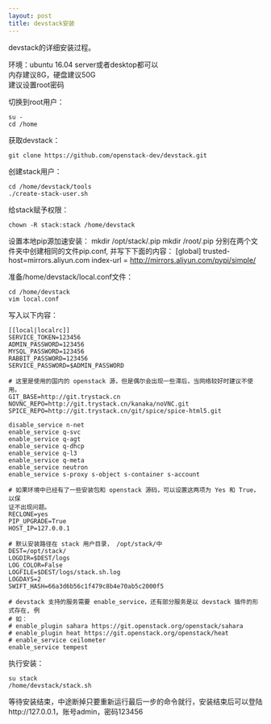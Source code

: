 ```yaml
---
layout: post
title: devstack安装
---
```


devstack的详细安装过程。

环境：ubuntu 16.04 server或者desktop都可以<br />
内存建议8G，硬盘建议50G<br />
建议设置root密码

切换到root用户：

    su -
    cd /home

获取devstack：

    git clone https://github.com/openstack-dev/devstack.git

创建stack用户：

    cd /home/devstack/tools
    ./create-stack-user.sh

给stack赋予权限：

    chown -R stack:stack /home/devstack

设置本地pip源加速安装：
    mkdir /opt/stack/.pip
    mkdir /root/.pip
分别在两个文件夹中创建相同的文件pip.conf, 并写下下面的内容：
    [global]
    trusted-host=mirrors.aliyun.com
    index-url = http://mirrors.aliyun.com/pypi/simple/

准备/home/devstack/local.conf文件：

    cd /home/devstack
    vim local.conf
写入以下内容：

    [[local|localrc]]
    SERVICE_TOKEN=123456
    ADMIN_PASSWORD=123456
    MYSQL_PASSWORD=123456
    RABBIT_PASSWORD=123456
    SERVICE_PASSWORD=$ADMIN_PASSWORD
    
    # 这里是使用的国内的 openstack 源，但是偶尔会出现一些滞后，当网络较好时建议不使用。
    GIT_BASE=http://git.trystack.cn
    NOVNC_REPO=http://git.trystack.cn/kanaka/noVNC.git
    SPICE_REPO=http://git.trystack.cn/git/spice/spice-html5.git
    
    disable_service n-net
    enable_service q-svc
    enable_service q-agt
    enable_service q-dhcp
    enable_service q-l3
    enable_service q-meta
    enable_service neutron
    enable_service s-proxy s-object s-container s-account
    
    # 如果环境中已经有了一些安装包和 openstack 源码，可以设置这两项为 Yes 和 True，以保
    证不出现问题。
    RECLONE=yes
    PIP_UPGRADE=True
    HOST_IP=127.0.0.1
    
    # 默认安装路径在 stack 用户目录， /opt/stack/中
    DEST=/opt/stack/
    LOGDIR=$DEST/logs
    LOG_COLOR=False
    LOGFILE=$DEST/logs/stack.sh.log
    LOGDAYS=2
    SWIFT_HASH=66a3d6b56c1f479c8b4e70ab5c2000f5
    
    # devstack 支持的服务需要 enable_service，还有部分服务是以 devstack 插件的形式存在, 例
    # 如：
    # enable_plugin sahara https://git.openstack.org/openstack/sahara
    # enable_plugin heat https://git.openstack.org/openstack/heat
    # enable_service ceilometer
    enable_service tempest

执行安装：

    su stack
    /home/devstack/stack.sh

等待安装结束，中途断掉只要重新运行最后一步的命令就行，安装结束后可以登陆http://127.0.0.1，账号admin，密码123456